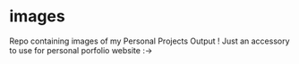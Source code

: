 # images
Repo containing images of my Personal Projects Output ! Just an accessory to use for personal porfolio website :->
